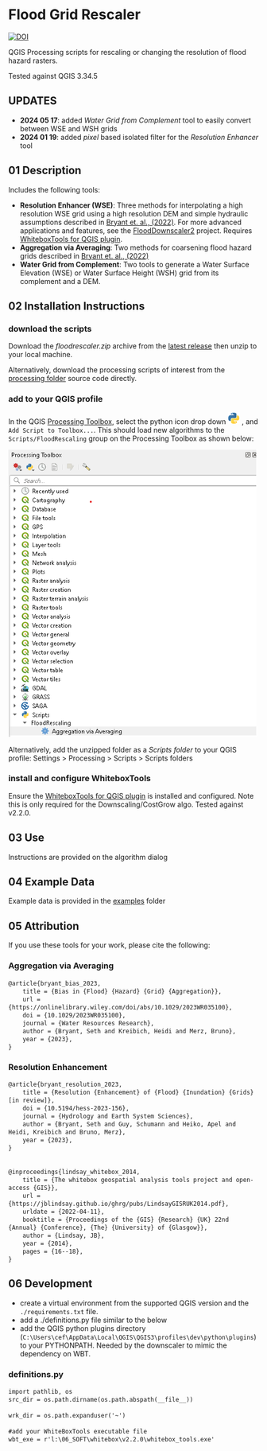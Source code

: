 # Flood Grid Rescaler

[![DOI](https://zenodo.org/badge/547351392.svg)](https://zenodo.org/badge/latestdoi/547351392)

QGIS Processing scripts for rescaling or changing the resolution of flood hazard rasters.

Tested against QGIS 3.34.5

## UPDATES
- **2024 05 17**: added *Water Grid from Complement* tool to easily convert between WSE and WSH grids
- **2024 01 19**: added *pixel* based isolated filter for the *Resolution Enhancer* tool


## 01 Description
Includes the following tools:
- **Resolution Enhancer (WSE)**: Three methods for interpolating a high resolution WSE grid using a high resolution DEM and simple hydraulic assumptions described in [Bryant et. al., (2022)](https://hess.copernicus.org/preprints/hess-2023-156/). For more advanced applications and features, see the [FloodDownscaler2](https://github.com/cefect/FloodDownscaler2) project. Requires [WhiteboxTools for QGIS plugin](https://www.whiteboxgeo.com/manual/wbt_book/qgis_plugin.html).
- **Aggregation via Averaging**: Two methods for coarsening flood hazard grids described in [Bryant et. al., (2022)](https://doi.org/10.1029/2023WR035100)
- **Water Grid from Complement**: Two tools to generate a Water Surface Elevation (WSE) or Water Surface Height (WSH) grid from its complement and a DEM.

 

## 02 Installation Instructions

### download the scripts
Download the *floodrescaler.zip* archive from the [latest release](https://github.com/cefect/FloodRescaler/releases) then unzip to your local machine.

Alternatively, download the processing scripts of interest from the [processing folder](floodrescaler/processing) source code directly.  

### add to your QGIS profile
In the QGIS [Processing Toolbox](https://docs.qgis.org/3.22/en/docs/user_manual/processing/toolbox.html#the-toolbox), select the python icon drop down ![Scripts](/assets/mIconPythonFile.png) , and `Add Script to Toolbox...`. This should load new algorithms to the `Scripts/FloodRescaling` group on the Processing Toolbox as shown below:

![screen capture](/assets/processingToolbox_screengrab.png)

Alternatively, add the unzipped folder as a *Scripts folder* to your QGIS profile: Settings >  Processing > Scripts > Scripts folders

### install and configure WhiteboxTools
Ensure the [WhiteboxTools for QGIS plugin](https://www.whiteboxgeo.com/manual/wbt_book/qgis_plugin.html) is installed and configured. 
Note this is only required for the Downscaling/CostGrow algo.  Tested against v2.2.0.

## 03 Use
Instructions are provided on the algorithm dialog

## 04 Example Data

Example data is provided in the [examples](/examples) folder

## 05 Attribution

If you use these tools for your work, please cite the following:

### Aggregation via Averaging

```
@article{bryant_bias_2023,
	title = {Bias in {Flood} {Hazard} {Grid} {Aggregation}},
	url = {https://onlinelibrary.wiley.com/doi/abs/10.1029/2023WR035100},
	doi = {10.1029/2023WR035100}, 
	journal = {Water Resources Research},
	author = {Bryant, Seth and Kreibich, Heidi and Merz, Bruno},
	year = {2023},
}
```


### Resolution Enhancement

```
@article{bryant_resolution_2023,
	title = {Resolution {Enhancement} of {Flood} {Inundation} {Grids} [in review]},
	doi = {10.5194/hess-2023-156},
	journal = {Hydrology and Earth System Sciences},
	author = {Bryant, Seth and Guy, Schumann and Heiko, Apel and Heidi, Kreibich and Bruno, Merz},
	year = {2023},
}


@inproceedings{lindsay_whitebox_2014,
	title = {The whitebox geospatial analysis tools project and open-access {GIS}},
	url = {https://jblindsay.github.io/ghrg/pubs/LindsayGISRUK2014.pdf},
	urldate = {2022-04-11},
	booktitle = {Proceedings of the {GIS} {Research} {UK} 22nd {Annual} {Conference}, {The} {University} of {Glasgow}},
	author = {Lindsay, JB},
	year = {2014},
	pages = {16--18},
}

```

## 06 Development

- create a virtual environment from the supported QGIS version and the `./requirements.txt` file. 
- add a ./definitions.py file similar to the below
- add the QGIS python plugins directory (`C:\Users\cef\AppData\Local\QGIS\QGIS3\profiles\dev\python\plugins`) to your PYTHONPATH. Needed by the downscaler to mimic the dependency on WBT.

### definitions.py

```
import pathlib, os
src_dir = os.path.dirname(os.path.abspath(__file__))

wrk_dir = os.path.expanduser('~')

#add your WhiteBoxTools executable file
wbt_exe = r'l:\06_SOFT\whitebox\v2.2.0\whitebox_tools.exe'
```
